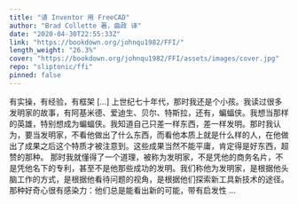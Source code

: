```yaml
---
title: "请 Inventor 用 FreeCAD"
author: "Brad Collette 著，曲政 译"
date: "2020-04-30T22:55:33Z"
link: "https://bookdown.org/johnqu1982/FFI/"
length_weight: "26.3%"
cover: "https://bookdown.org/johnqu1982/FFI/assets/images/cover.jpg"
repo: "sliptonic/ffi"
pinned: false
---
```


有实操，有经验，有框架 [...] 上世纪七十年代，那时我还是个小孩。我读过很多发明家的故事，有阿基米德、爱迪生、贝尔、特斯拉，还有，蝙蝠侠。我想当那样的英雄，特别想成为蝙蝠侠。我知道自己只差一样东西，差一样发明。那时我认为，要当发明家，不看他做出了什么东西，而看他本质上就是什么样的人，在他做出了成果之后这个特质才被注意到。这些成果当然不能平庸，肯定得是好东西，超赞的那种。 那时我就懂得了一个道理，被称为发明家，不是凭他的商务名片，不是凭他名下的专利，甚至不是他那些成功的发明。我们称他为发明家，是根据他头脑工作的方式，是根据他看待问题的视角，是根据他们探索新工具新技术的途径。那种好奇心很有感染力：他们总是能看出新的可能，带有启发性 ...
